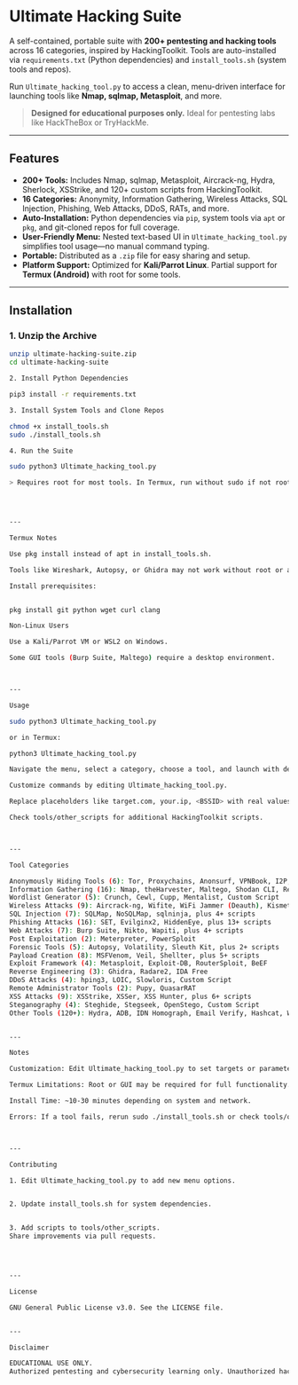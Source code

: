 # Ultimate Hacking Suite

A self-contained, portable suite with **200+ pentesting and hacking tools** across 16 categories, inspired by HackingToolkit. Tools are auto-installed via `requirements.txt` (Python dependencies) and `install_tools.sh` (system tools and repos).  

Run `Ultimate_hacking_tool.py` to access a clean, menu-driven interface for launching tools like **Nmap, sqlmap, Metasploit**, and more.  

> **Designed for educational purposes only.** Ideal for pentesting labs like HackTheBox or TryHackMe.

---

## Features

- **200+ Tools:** Includes Nmap, sqlmap, Metasploit, Aircrack-ng, Hydra, Sherlock, XSStrike, and 120+ custom scripts from HackingToolkit.
- **16 Categories:** Anonymity, Information Gathering, Wireless Attacks, SQL Injection, Phishing, Web Attacks, DDoS, RATs, and more.
- **Auto-Installation:** Python dependencies via `pip`, system tools via `apt` or `pkg`, and git-cloned repos for full coverage.
- **User-Friendly Menu:** Nested text-based UI in `Ultimate_hacking_tool.py` simplifies tool usage—no manual command typing.
- **Portable:** Distributed as a `.zip` file for easy sharing and setup.
- **Platform Support:** Optimized for **Kali/Parrot Linux**. Partial support for **Termux (Android)** with root for some tools.

---

## Installation

### 1. Unzip the Archive
```bash
unzip ultimate-hacking-suite.zip
cd ultimate-hacking-suite

2. Install Python Dependencies

pip3 install -r requirements.txt

3. Install System Tools and Clone Repos

chmod +x install_tools.sh
sudo ./install_tools.sh

4. Run the Suite

sudo python3 Ultimate_hacking_tool.py

> Requires root for most tools. In Termux, run without sudo if not rooted (some tools may fail).




---

Termux Notes

Use pkg install instead of apt in install_tools.sh.

Tools like Wireshark, Autopsy, or Ghidra may not work without root or a Linux VM.

Install prerequisites:


pkg install git python wget curl clang

Non-Linux Users

Use a Kali/Parrot VM or WSL2 on Windows.

Some GUI tools (Burp Suite, Maltego) require a desktop environment.



---

Usage

sudo python3 Ultimate_hacking_tool.py

or in Termux:

python3 Ultimate_hacking_tool.py

Navigate the menu, select a category, choose a tool, and launch with default/example commands.

Customize commands by editing Ultimate_hacking_tool.py.

Replace placeholders like target.com, your.ip, <BSSID> with real values.

Check tools/other_scripts for additional HackingToolkit scripts.



---

Tool Categories

Anonymously Hiding Tools (6): Tor, Proxychains, Anonsurf, VPNBook, I2P, OnionScan
Information Gathering (16): Nmap, theHarvester, Maltego, Shodan CLI, Recon-ng, plus 11+ scripts in tools/other_scripts
Wordlist Generator (5): Crunch, Cewl, Cupp, Mentalist, Custom Script
Wireless Attacks (9): Aircrack-ng, Wifite, WiFi Jammer (Deauth), Kismet, plus 5+ scripts
SQL Injection (7): SQLMap, NoSQLMap, sqlninja, plus 4+ scripts
Phishing Attacks (16): SET, Evilginx2, HiddenEye, plus 13+ scripts
Web Attacks (7): Burp Suite, Nikto, Wapiti, plus 4+ scripts
Post Exploitation (2): Meterpreter, PowerSploit
Forensic Tools (5): Autopsy, Volatility, Sleuth Kit, plus 2+ scripts
Payload Creation (8): MSFVenom, Veil, Shellter, plus 5+ scripts
Exploit Framework (4): Metasploit, Exploit-DB, RouterSploit, BeEF
Reverse Engineering (3): Ghidra, Radare2, IDA Free
DDoS Attacks (4): hping3, LOIC, Slowloris, Custom Script
Remote Administrator Tools (2): Pupy, QuasarRAT
XSS Attacks (9): XSStrike, XSSer, XSS Hunter, plus 6+ scripts
Steganography (4): Steghide, Stegseek, OpenStego, Custom Script
Other Tools (120+): Hydra, ADB, IDN Homograph, Email Verify, Hashcat, WiFi Deauth, Sherlock, Payload Injector, Wget, plus 110+ scripts in tools/other_scripts.


---

Notes

Customization: Edit Ultimate_hacking_tool.py to set targets or parameters.

Termux Limitations: Root or GUI may be required for full functionality.

Install Time: ~10-30 minutes depending on system and network.

Errors: If a tool fails, rerun sudo ./install_tools.sh or check tools/other_scripts.



---

Contributing

1. Edit Ultimate_hacking_tool.py to add new menu options.


2. Update install_tools.sh for system dependencies.


3. Add scripts to tools/other_scripts.
Share improvements via pull requests.




---

License

GNU General Public License v3.0. See the LICENSE file.


---

Disclaimer

EDUCATIONAL USE ONLY.
Authorized pentesting and cybersecurity learning only. Unauthorized hacking violates local and international laws. Use responsibly and only with explicit permission.



